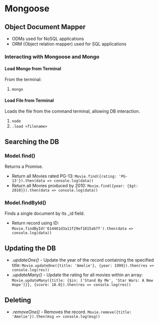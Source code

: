 # Mongoose
## Object Document Mapper
- ODMs used for NoSQL applications
- ORM (Object relation mapper) used for SQL applications


### Interacting with Mongoose and Mongo
#### Load Mongo from Terminal
From the terminal:
1. `mongo`

#### Load File from Terminal
Loads the file from the command terminal, allowing DB interaction.
1. `node`
2. `.load <filename>`


## Searching the DB
### Model.find()
Returns a Promise.
- Return all Movies rated PG-13: `Movie.find({rating: 'PG-13'}).then(data => console.log(data))` 
- Return all Movies produced by 2010: `Movie.find({year: {$gt: 2010}}).then(data => console.log(data))` 

### Model.findById()
Finds a single document by its _id field.
- Return record using ID: `Movie.findById('614461d3a11f29ef1815ab7f').then(data => console.log(data))`

## Updating the DB
- *.updateOne()* - Update the year of the record containing the specified title: `Movie.updateOne({title: 'Amelie'}, {year: 1999}).then(res => console.log(res))`
- *.updateMany()* - Update the rating for all movies within an array:  `Movie.updateMany({title: {$in: ['Stand By Me', 'Star Wars: A New Hope']}}, {score: 10.0}).then(res => console.log(res))`

## Deleting
- *.removeOne()* - Removes the record. `Movie.remove({title: 'Amelie'}).then(msg => console.log(msg))`